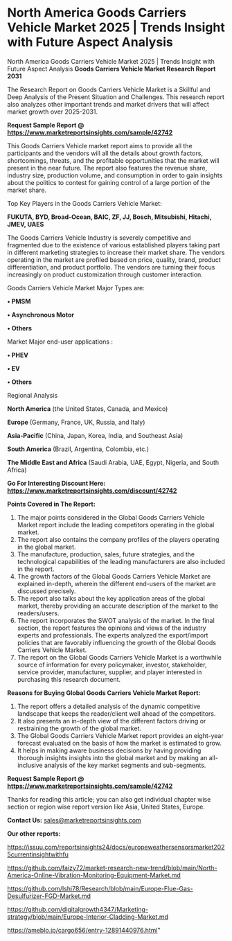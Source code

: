 # North America Goods Carriers Vehicle Market 2025 | Trends Insight with Future Aspect Analysis
North America Goods Carriers Vehicle Market 2025 | Trends Insight with Future Aspect Analysis
<strong>Goods Carriers Vehicle Market Research Report 2031</strong>

The Research Report on Goods Carriers Vehicle Market is a Skillful and Deep Analysis of the Present Situation and Challenges. This research report also analyzes other important trends and market drivers that will affect market growth over 2025-2031.

<strong>Request Sample Report @ <a href=https://www.marketreportsinsights.com/sample/42742>https://www.marketreportsinsights.com/sample/42742</a></strong>

This Goods Carriers Vehicle market report aims to provide all the participants and the vendors will all the details about growth factors, shortcomings, threats, and the profitable opportunities that the market will present in the near future. The report also features the revenue share, industry size, production volume, and consumption in order to gain insights about the politics to contest for gaining control of a large portion of the market share.

Top Key Players in the Goods Carriers Vehicle Market:

<strong>FUKUTA, BYD, Broad-Ocean, BAIC, ZF, JJ, Bosch, Mitsubishi, Hitachi, JMEV, UAES</strong>

The Goods Carriers Vehicle Industry is severely competitive and fragmented due to the existence of various established players taking part in different marketing strategies to increase their market share. The vendors operating in the market are profiled based on price, quality, brand, product differentiation, and product portfolio. The vendors are turning their focus increasingly on product customization through customer interaction.

Goods Carriers Vehicle Market Major Types are:

<strong>•  PMSM

•  Asynchronous Motor

•  Others</strong>

Market Major end-user applications :

<strong>•  PHEV

•  EV

•  Others</strong>

Regional Analysis

</u><strong><b>North America</b></strong> (the United States, Canada, and Mexico)

<strong><b>Europe </b></strong>(Germany, France, UK, Russia, and Italy)

<strong><b>Asia-Pacific</b></strong> (China, Japan, Korea, India, and Southeast Asia)

<strong><b>South America</b></strong> (Brazil, Argentina, Colombia, etc.)

<strong><b>The Middle East and Africa</b></strong> (Saudi Arabia, UAE, Egypt, Nigeria, and South Africa)

<strong>Go For Interesting Discount Here: <a href=https://www.marketreportsinsights.com/discount/42742>https://www.marketreportsinsights.com/discount/42742</a></strong>

<strong>Points Covered in The Report:</strong>
<ol>
  <li>The major points considered in the Global Goods Carriers Vehicle Market report include the leading competitors operating in the global market.</li>
  <li>The report also contains the company profiles of the players operating in the global market.</li>
  <li>The manufacture, production, sales, future strategies, and the technological capabilities of the leading manufacturers are also included in the report.</li>
  <li>The growth factors of the Global Goods Carriers Vehicle Market are explained in-depth, wherein the different end-users of the market are discussed precisely.</li>
  <li>The report also talks about the key application areas of the global market, thereby providing an accurate description of the market to the readers/users.</li>
  <li>The report incorporates the SWOT analysis of the market. In the final section, the report features the opinions and views of the industry experts and professionals. The experts analyzed the export/import policies that are favorably influencing the growth of the Global Goods Carriers Vehicle Market.</li>
  <li>The report on the Global Goods Carriers Vehicle Market is a worthwhile source of information for every policymaker, investor, stakeholder, service provider, manufacturer, supplier, and player interested in purchasing this research document.</li>
</ol>
<strong>Reasons for Buying Global Goods Carriers Vehicle Market Report:</strong>

<ol>
  <li>The report offers a detailed analysis of the dynamic competitive landscape that keeps the reader/client well ahead of the competitors.</li>
  <li>It also presents an in-depth view of the different factors driving or restraining the growth of the global market.</li>
  <li>The Global Goods Carriers Vehicle Market report provides an eight-year forecast evaluated on the basis of how the market is estimated to grow.</li>
  <li>It helps in making aware business decisions by having providing thorough insights insights into the global market and by making an all-inclusive analysis of the key market segments and sub-segments.</li>
</ol>
<strong>Request Sample Report @ <a href=https://www.marketreportsinsights.com/sample/42742>https://www.marketreportsinsights.com/sample/42742</a></strong>


Thanks for reading this article; you can also get individual chapter wise section or region wise report version like Asia, United States, Europe.

<strong>Contact Us:</strong>
sales@marketreportsinsights.com

<strong>Our other reports:</strong>

<a href=https://issuu.com/reportsinsights24/docs/europeweathersensorsmarket2025currentinsightwithfu>https://issuu.com/reportsinsights24/docs/europeweathersensorsmarket2025currentinsightwithfu</a>

<a href=https://github.com/faizy72/market-research-new-trend/blob/main/North-America-Online-Vibration-Monitoring-Equipment-Market.md>https://github.com/faizy72/market-research-new-trend/blob/main/North-America-Online-Vibration-Monitoring-Equipment-Market.md</a>

<a href=https://github.com/Ishi78/Research/blob/main/Europe-Flue-Gas-Desulfurizer-FGD-Market.md>https://github.com/Ishi78/Research/blob/main/Europe-Flue-Gas-Desulfurizer-FGD-Market.md</a>

<a href=https://github.com/digitalgrowth4347/Marketing-strategy/blob/main/Europe-Interior-Cladding-Market.md>https://github.com/digitalgrowth4347/Marketing-strategy/blob/main/Europe-Interior-Cladding-Market.md</a>

<a href=https://ameblo.jp/cargo656/entry-12891440976.html>https://ameblo.jp/cargo656/entry-12891440976.html</a>"
